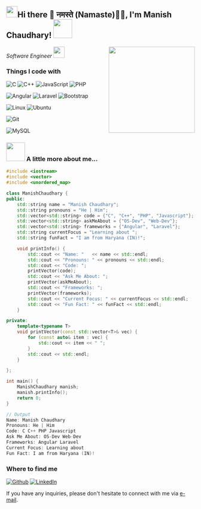 <h2><img src="https://emojis.slackmojis.com/emojis/images/1531849430/4246/blob-sunglasses.gif?1531849430" width="30"/>Hi there 👋 नमस्ते (Namaste)🙏🏻, I'm Manish Chaudhary! <img src="https://media.giphy.com/media/12oufCB0MyZ1Go/giphy.gif" width="50"></h2>
<img align='right' src="https://media.giphy.com/media/v1.Y2lkPTc5MGI3NjExZWJ2Z3NoeHluNGxmZnk2dzRqeGVhYTJpczhiOHAwcGFsaTM2aDFvOCZlcD12MV9pbnRlcm5hbF9naWZfYnlfaWQmY3Q9dHM/ksE9feSa2b4V2GYwY4/giphy.gif" width="230">
<p><em>Software Engineer <img src="https://media.giphy.com/media/WUlplcMpOCEmTGBtBW/giphy.gif" width="30"> 
</em></p>

<!--
**The-Jat/The-Jat** is a ✨ _special_ ✨ repository because its `README.md` (this file) appears on your GitHub profile.

Here are some ideas to get you started:

- 🔭 I’m currently working on ...
- 🌱 I’m currently learning ...
- 👯 I’m looking to collaborate on ...
- 🤔 I’m looking for help with ...
- 💬 Ask me about ...
- 📫 How to reach me: ...
- 😄 Pronouns: ...
- ⚡ Fun fact: ...
-->

<h3>Things I code with</h3>

![C](https://img.shields.io/badge/c-%2300599C.svg?style=for-the-badge&logo=c&logoColor=white)
![C++](https://img.shields.io/badge/c++-%2300599C.svg?style=for-the-badge&logo=c%2B%2B&logoColor=white)
![JavaScript](https://img.shields.io/badge/javascript-%23323330.svg?style=for-the-badge&logo=javascript&logoColor=%23F7DF1E)
![PHP](https://img.shields.io/badge/php-%23777BB4.svg?style=for-the-badge&logo=php&logoColor=white)

![Angular](https://img.shields.io/badge/angular-%23DD0031.svg?style=for-the-badge&logo=angular&logoColor=white)
![Laravel](https://img.shields.io/badge/laravel-%23FF2D20.svg?style=for-the-badge&logo=laravel&logoColor=white)
![Bootstrap](https://img.shields.io/badge/bootstrap-%238511FA.svg?style=for-the-badge&logo=bootstrap&logoColor=white)

![Linux](https://img.shields.io/badge/Linux-FCC624?style=for-the-badge&logo=linux&logoColor=black)
![Ubuntu](https://img.shields.io/badge/Ubuntu-E95420?style=for-the-badge&logo=ubuntu&logoColor=white)

![Git](https://img.shields.io/badge/git-%23F05033.svg?style=for-the-badge&logo=git&logoColor=white)

![MySQL](https://img.shields.io/badge/mysql-%2300f.svg?style=for-the-badge&logo=mysql&logoColor=white)


### <img src="https://media.giphy.com/media/VgCDAzcKvsR6OM0uWg/giphy.gif" width="50"> A little more about me...  

```c++
#include <iostream>
#include <vector>
#include <unordered_map>

class ManishChaudhary {
public:
    std::string name = "Manish Chaudhary";
    std::string pronouns = "He | Him";
    std::vector<std::string> code = {"C", "C++", "PHP", "Javascript"};
    std::vector<std::string> askMeAbout = {"OS-Dev", "Web-Dev"};
    std::vector<std::string> frameworks = {"Angular", "Laravel"};
    std::string currentFocus = "Learning about ";
    std::string funFact = "I am from Haryana (IN)!";

    void printInfo() {
        std::cout << "Name: "   << name << std::endl; 
        std::cout << "Pronouns: " << pronouns << std::endl;
        std::cout << "Code: ";
        printVector(code);
        std::cout << "Ask Me About: ";
        printVector(askMeAbout);
        std::cout << "Frameworks: ";
        printVector(frameworks);
        std::cout << "Current Focus: " << currentFocus << std::endl;
        std::cout << "Fun Fact: " << funFact << std::endl;
    }

private:
    template<typename T>
    void printVector(const std::vector<T>& vec) {
        for (const auto& item : vec) {
            std::cout << item << " ";
        }
        std::cout << std::endl;
    }

};

int main() {
    ManishChaudhary manish;
    manish.printInfo();
    return 0;
}

// Output
Name: Manish Chaudhary
Pronouns: He | Him
Code: C C++ PHP Javascript 
Ask Me About: OS-Dev Web-Dev 
Frameworks: Angular Laravel 
Current Focus: Learning about 
Fun Fact: I am from Haryana (IN)!
```


<h3>Where to find me</h3>
<p><a href="https://github.com/The-Jat" target="_blank"><img alt="Github" src="https://img.shields.io/badge/GitHub-%2312100E.svg?&style=for-the-badge&logo=Github&logoColor=white" /></a> <a href="https://www.linkedin.com/in/manish-kala-46a845139" target="_blank"><img alt="LinkedIn" src="https://img.shields.io/badge/linkedin-%230077B5.svg?&style=for-the-badge&logo=linkedin&logoColor=white" /></a>
</p>

If you have any inquiries, please don't hesitate to connect with me via [e-mail](mailto:manishkl543@gmail.com).
